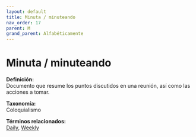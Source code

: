 ```yaml
---
layout: default
title: Minuta / minuteando
nav_order: 17
parent: M
grand_parent: Alfabéticamente
---
```


# Minuta / minuteando

**Definición:**  
Documento que resume los puntos discutidos en una reunión, así como las acciones a tomar.

**Taxonomía:**  
Coloquialismo

**Términos relacionados:**  
[Daily](https://maleniski.github.io/diccionario-angl-tec-mx/docs/alfabeticamente/D/daily.html), [Weekly](https://maleniski.github.io/diccionario-angl-tec-mx/docs/alfabeticamente/W/weekly.html)
